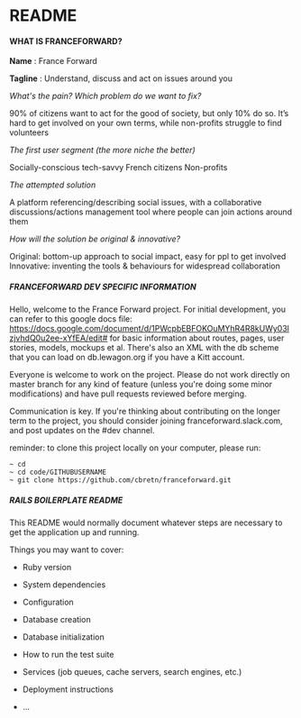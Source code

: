 # README

#### WHAT IS FRANCEFORWARD?

**Name** : France Forward

**Tagline** : Understand, discuss and act on issues around you

 *What's the pain? Which problem do we want to fix?*

90% of citizens want to act for the good of society, but only 10% do so. It’s hard to get involved on your own terms, while non-profits struggle to find volunteers

*The first user segment (the more niche the better)*

Socially-conscious tech-savvy French citizens
Non-profits

*The attempted solution*

A platform referencing/describing social issues, with a collaborative discussions/actions management tool where people can join actions around them

*How will the solution be original & innovative?*

Original: bottom-up approach to social impact, easy for ppl to get involved
Innovative: inventing the tools & behaviours for widespread collaboration


##### FRANCEFORWARD DEV SPECIFIC INFORMATION

Hello, welcome to the France Forward project.
For initial development, you can refer to this google docs file:
https://docs.google.com/document/d/1PWcpbEBFOKOuMYhR4R8kUWy03lzjvhdQ0u2ee-xYfEA/edit#
for basic information about routes, pages, user stories, models, mockups et al.
There's also an XML with the db scheme that you can load on db.lewagon.org if you have a Kitt account.

Everyone is welcome to work on the project.
Please do not work directly on master branch for any kind of feature (unless you're doing some minor modifications) and have pull requests reviewed before merging.

Communication is key. If you're thinking about contributing on the longer term to the project, you should consider joining franceforward.slack.com, and post updates on the #dev channel.

reminder: to clone this project locally on your computer, please run:

```
~ cd
~ cd code/GITHUBUSERNAME
~ git clone https://github.com/cbretn/franceforward.git
```

##### RAILS BOILERPLATE README

This README would normally document whatever steps are necessary to get the
application up and running.

Things you may want to cover:

* Ruby version

* System dependencies

* Configuration

* Database creation

* Database initialization

* How to run the test suite

* Services (job queues, cache servers, search engines, etc.)

* Deployment instructions

* ...
